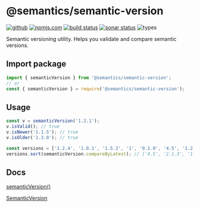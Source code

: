 # @semantics/semantic-version

[<img alt="github" src="https://img.shields.io/badge/github-jammymalina/semantics--version-8da0cb?style=for-the-badge&labelColor=555555&logo=github">](https://github.com/jammymalina/semantics-version)
[<img alt="npmjs.com" src="https://img.shields.io/npm/v/@semantics/semantic-version?logo=npm&style=for-the-badge&color=fc8d62&logo=npm">](https://www.npmjs.com/package/@semantics/semantic-version)
[<img alt="build status" src="https://img.shields.io/github/workflow/status/jammymalina/semantics-version/CI?style=for-the-badge">](https://github.com/jammymalina/semantics-version/actions?query=branch%3Amaster)
[<img alt="sonar status" src="https://img.shields.io/sonar/quality_gate/jammymalina_semantics-version?logo=sonarcloud&server=https%3A%2F%2Fsonarcloud.io&style=for-the-badge">](https://sonarcloud.io/dashboard?id=jammymalina_semantics-version)
<img alt="types" src="https://shields-staging.herokuapp.com/npm/types/typescript?logo=typescript&style=for-the-badge">

Semantic versioning utility. Helps you validate and compare semantic versions.

## Import package

```typescript
import { semanticVersion } from '@semantics/semantic-version';
// or
const { semanticVersion } = require('@semantics/semantic-version');
```

## Usage

```typescript
const v = semanticVersion('1.2.1');
v.isValid(); // true
v.isNewer('1.1.5'); // true
v.isOlder('1.3.0'); // true

const versions = ['1.2.4', '1.0.1', '1.5.3', '1', '0.1.0', '4.5', '1.2.1', '2.1.3'];
versions.sort(semanticVersion.compareByLatest); // ['4.5', '2.1.3', '1.5.3', '1.2.4', '1.2.1', '1.0.1', '1', '0.1.0']
```

## Docs

[semanticVersion()](docs/modules/_lib_.md)

[SemanticVersion](docs/interfaces/_semanticversion_.semanticversion.md)
